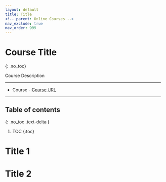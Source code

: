 ```yaml
---
layout: default
title: Title
<!-- parent: Online Courses -->
nav_exclude: true
nav_order: 999
---
```


# Course Title
{: .no_toc}

Course Description

---

- Course - [Course URL](https://google.com)

---

## Table of contents
{: .no_toc .text-delta }

1. TOC
{:toc}

# Title 1

# Title 2

